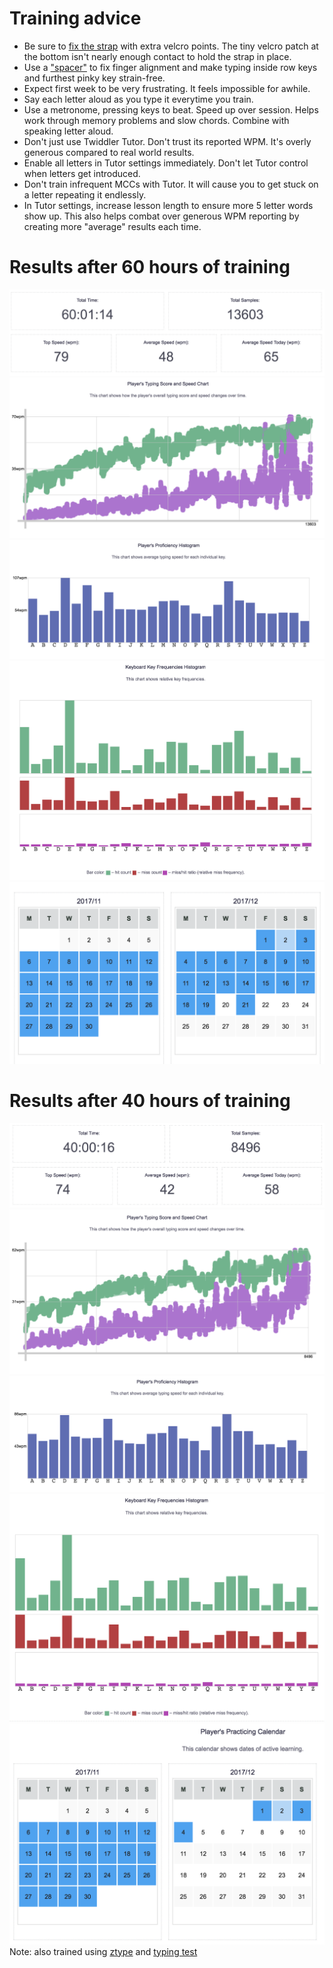 # Training advice
* Be sure to [fix the strap](https://github.com/lancegatlin/typemax/blob/master/strap_fix.md) with extra velcro points. The tiny velcro patch at the bottom isn't nearly enough contact to hold the strap in place.
* Use a ["spacer"](https://github.com/lancegatlin/typemax/blob/master/spacer.md) to fix finger alignment and make typing inside row keys and furthest pinky key strain-free.
* Expect first week to be very frustrating. It feels impossible for awhile.
* Say each letter aloud as you type it everytime you train.
* Use a metronome, pressing keys to beat. Speed up over session. Helps work through memory problems and slow chords. Combine with speaking letter aloud.
* Don't just use Twiddler Tutor. Don't trust its reported WPM. It's overly generous compared to real world results.
* Enable all letters in Tutor settings immediately. Don't let Tutor control when letters get introduced.
* Don't train infrequent MCCs with Tutor. It will cause you to get stuck on a letter repeating it endlessly.
* In Tutor settings, increase lesson length to ensure more 5 letter words show up. This also helps combat over generous WPM reporting by creating more "average" results each time.

# Results after 60 hours of training
![training stats](https://github.com/lancegatlin/typemax/blob/master/training/60hrs/Screen%20Shot%202017-12-21%20at%204.24.59%20PM.png?raw=true)
![wpm](https://github.com/lancegatlin/typemax/blob/master/training/60hrs/Screen%20Shot%202017-12-21%20at%204.25.15%20PM.png?raw=true)
![prof](https://github.com/lancegatlin/typemax/blob/master/training/60hrs/Screen%20Shot%202017-12-21%20at%204.25.28%20PM.png?raw=true)
![key_freqs](https://github.com/lancegatlin/typemax/blob/master/training/60hrs/Screen%20Shot%202017-12-21%20at%204.25.57%20PM.png?raw=true)
![practice_calendar](https://github.com/lancegatlin/typemax/blob/master/training/60hrs/Screen%20Shot%202017-12-21%20at%204.26.06%20PM.png)

# Results after 40 hours of training
![training stats](https://github.com/lancegatlin/typemax/blob/master/training/40hrs/Screen%20Shot%202017-12-04%20at%208.30.46%20PM.png?raw=true)
![wpm](https://github.com/lancegatlin/typemax/blob/master/training/40hrs/Screen%20Shot%202017-12-04%20at%208.30.59%20PM.png?raw=true)
![prof](https://github.com/lancegatlin/typemax/blob/master/training/40hrs/Screen%20Shot%202017-12-04%20at%208.31.24%20PM.png?raw=true)
![key_freqs](https://github.com/lancegatlin/typemax/blob/master/training/40hrs/Screen%20Shot%202017-12-04%20at%208.31.34%20PM.png?raw=true)
![practice_calendar](https://github.com/lancegatlin/typemax/blob/master/training/40hrs/Screen%20Shot%202017-12-04%20at%208.31.45%20PM.png?raw=true)
Note: also trained using [ztype](http://zty.pe) and [typing test](https://www.livechatinc.com/typing-speed-test/#/)
